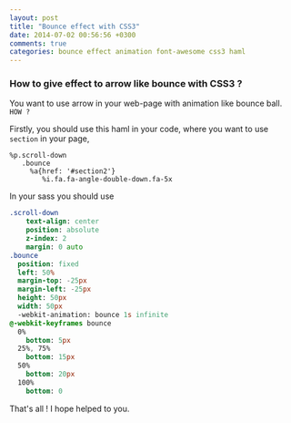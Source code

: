 ```yaml
---
layout: post
title: "Bounce effect with CSS3"
date: 2014-07-02 00:56:56 +0300
comments: true
categories: bounce effect animation font-awesome css3 haml
---
```


### How to give effect to arrow like bounce with CSS3 ?

You want to use arrow in your web-page with animation like bounce ball. `HOW ?`

Firstly, you should use this haml in your code, where you want to use `section`
in your page,

```haml
%p.scroll-down
   .bounce
     %a{href: '#section2'}
        %i.fa.fa-angle-double-down.fa-5x
```

In your sass you should use

```sass
.scroll-down
    text-align: center
    position: absolute
    z-index: 2
    margin: 0 auto
.bounce
  position: fixed
  left: 50%
  margin-top: -25px
  margin-left: -25px
  height: 50px
  width: 50px
  -webkit-animation: bounce 1s infinite
@-webkit-keyframes bounce
  0%
    bottom: 5px
  25%, 75%
    bottom: 15px
  50%
    bottom: 20px
  100%
    bottom: 0
```

That's all !
I hope helped to you.